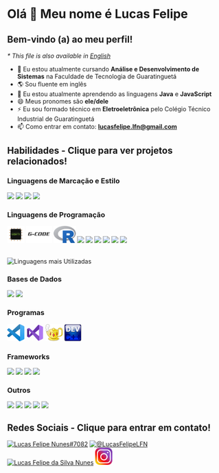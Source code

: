 # Olá 👋 Meu nome é Lucas Felipe
## Bem-vindo (a) ao meu perfil!
_* This file is also available in [English](README.md)_
- :book: Eu estou atualmente cursando **Análise e Desenvolvimento de Sistemas** na Faculdade de Tecnologia de Guaratinguetá
- 🌎 Sou fluente em inglês
- 🌱 Eu estou atualmente aprendendo as linguagens **Java** e **JavaScript**
- 😄 Meus pronomes são **ele/dele**
- ⚡ Eu sou formado técnico em **Eletroeletrônica** pelo Colégio Técnico Industrial de Guaratinguetá
- 📫 Como entrar em contato: **[lucasfelipe.lfn@gmail.com](mailto:lucasfelipe.lfn@gmail.com)**
## Habilidades - Clique para ver projetos relacionados!
### Linguagens de Marcação e Estilo
<html>
    <a href="https://github.com/search?q=user%3ALucasFelipeNunes+language%3Ahtml+fork%3Atrue+fork%3Atrue"><img src="https://cdn.jsdelivr.net/gh/devicons/devicon/icons/html5/html5-original.svg" height="40"></a>
    <a href="https://github.com/search?q=user%3ALucasFelipeNunes+language%3Acss+fork%3Atrue+fork%3Atrue"><img src="https://cdn.jsdelivr.net/gh/devicons/devicon/icons/css3/css3-original.svg" height="40"></a>
    <a href="https://github.com/search?q=user%3ALucasFelipeNunes+language%3Atex+fork%3Atrue+fork%3Atrue"><img src="https://cdn.jsdelivr.net/gh/devicons/devicon/icons/tex/tex-original.svg" height="40"></a>
    <a href="https://github.com/search?l=&q=user%3ALucasFelipeNunes+language%3AMarkdown&type=code"><img src="https://cdn.jsdelivr.net/gh/devicons/devicon/icons/markdown/markdown-original.svg" height="40"></a>
</html>

### Linguagens de Programação

<html>
    <a href="https://github.com/search?q=user%3ALucasFelipeNunes+language%3Aassembly+fork%3Atrue"><img src="img/assembly.png" height="40"></a>
    <a href="https://github.com/search?q=user%3ALucasFelipeNunes+language%3Ag-code+fork%3Atrue"><img src="img/g-code.png" height="40"></a>
    <a href="https://github.com/search?q=user%3ALucasFelipeNunes+language%3AR+fork%3Atrue"><img src="img/r-language.png" height="40"></a>
    <a href="https://github.com/search?q=user%3ALucasFelipeNunes+language%3Ac+fork%3Atrue+fork%3Atrue"><img src="https://cdn.jsdelivr.net/gh/devicons/devicon/icons/c/c-original.svg" height="40"></a>
<a href="https://github.com/search?q=user%3ALucasFelipeNunes+language%3Acpp+fork%3Atrue+fork%3Atrue"><img src="https://cdn.jsdelivr.net/gh/devicons/devicon/icons/cplusplus/cplusplus-original.svg" height="40"></a>
    <a href="https://github.com/search?q=user%3ALucasFelipeNunes+language%3Ac%23+fork%3Atrue+fork%3Atrue"><img src="https://cdn.jsdelivr.net/gh/devicons/devicon/icons/csharp/csharp-original.svg" height="40"></a>
    <a href="https://github.com/search?q=user%3ALucasFelipeNunes+language%3Ajava+fork%3Atrue+fork%3Atrue"><img src="https://cdn.jsdelivr.net/gh/devicons/devicon/icons/java/java-original.svg" height="40"></a>
    <a href="https://github.com/search?q=user%3ALucasFelipeNunes+language%3Aphp+fork%3Atrue+fork%3Atrue"><img src="https://cdn.jsdelivr.net/gh/devicons/devicon/icons/php/php-original.svg" height="40"></a>
    <a href="https://github.com/search?q=user%3ALucasFelipeNunes+language%3Ajavascript+fork%3Atrue+fork%3Atrue"><img src="https://cdn.jsdelivr.net/gh/devicons/devicon/icons/javascript/javascript-original.svg" height="40"></a> <br><br>
</html>

![Linguagens mais Utilizadas](https://github-readme-stats.vercel.app/api/top-langs?username=LucasFelipeNunes&show_icons=true&locale=pt-br&layout=compact&langs_count=10)

### Bases de Dados

<html>
    <a href="https://github.com/search?q=user%3aLucasFelipeNunes+topic%3Amysql"><img src="https://cdn.jsdelivr.net/gh/devicons/devicon/icons/mysql/mysql-original.svg" height="40"></a>
    <a href="https://github.com/search?q=user%3aLucasFelipeNunes+topic%3Amongodb"><img src="https://cdn.jsdelivr.net/gh/devicons/devicon/icons/mongodb/mongodb-original.svg" height="40"></a>
</html>

### Programas

<html>
    <a href="https://github.com/search?q=user%3ALucasFelipeNunes+topic%3Avscode+fork%3Atrue+fork%3Atrue"><img src="img/vs-code.png" alt="Visual Studio Code" height="40"/></a>
    <a href="https://github.com/search?q=user%3ALucasFelipeNunes+topic%3Avisual-studio+fork%3Atrue+fork%3Atrue"><img src="img/visual-studio.png" alt="Visual Studio" height="40"/></a>
    <a href="https://github.com/search?q=user%3ALucasFelipeNunes+topic%3Ageany+fork%3Atrue+fork%3Atrue"><img src="img/geany.png" alt="Geany" height="40"/></a>
    <a href="https://github.com/search?q=user%3ALucasFelipeNunes+topic%3Adev-cpp+fork%3Atrue+fork%3Atrue"><img src="img/dev-cpp.png" alt="Dev-C++" height="40"/></a>
</html>

### Frameworks

<html>
    <a href="https://github.com/search?q=user%3aLucasFelipeNunes+topic%3Areact"><img src="https://cdn.jsdelivr.net/gh/devicons/devicon/icons/react/react-original.svg" height="40"></a>
    <a href="https://github.com/search?q=user%3aLucasFelipeNunes+topic%3Anextjs"><img src="https://cdn.jsdelivr.net/gh/devicons/devicon/icons/nextjs/nextjs-original.svg" height="40"></a>
    <a href="https://github.com/search?q=user%3ALucasFelipeNunes+topic%3Abootstrap+fork%3Atrue+fork%3Atrue"><img src="https://cdn.jsdelivr.net/gh/devicons/devicon/icons/bootstrap/bootstrap-original.svg" height="40"></a>
    <a href="https://github.com/search?q=user%3ALucasFelipeNunes+topic%3Atailwind+fork%3Atrue+fork%3Atrue"><img src="https://cdn.jsdelivr.net/gh/devicons/devicon/icons/tailwindcss/tailwindcss-original.svg" height="40"></a>
</html>

### Outros

<html>
    <a href="https://github.com/search?q=user%3aLucasFelipeNunes+topic%3Auml+fork%3Atrue"><img src="https://cdn.jsdelivr.net/gh/devicons/devicon@latest/icons/unifiedmodelinglanguage/unifiedmodelinglanguage-original.svg" height="40"></a>
    <a href="https://github.com/search?q=user%3aLucasFelipeNunes+topic%3Anode-js+fork%3Atrue"><img src="https://cdn.jsdelivr.net/gh/devicons/devicon/icons/nodejs/nodejs-original.svg" height="40"></a>
    <a href="https://github.com/search?q=user%3ALucasFelipeNunes+topic%3Aarduino+fork%3Atrue+fork%3Atrue"><img src="https://cdn.jsdelivr.net/gh/devicons/devicon/icons/arduino/arduino-original.svg" height="40"></a>
    <a href="https://github.com/search?q=user%3ALucasFelipeNunes+topic%3Agit+fork%3Atrue+fork%3Atrue"><img src="https://cdn.jsdelivr.net/gh/devicons/devicon/icons/git/git-original.svg" height="40"></a>
    <a href="https://github.com/search?q=user%3ALucasFelipeNunes+topic%3Agithub+fork%3Atrue+fork%3Atrue"><img src="https://cdn.jsdelivr.net/gh/devicons/devicon/icons/github/github-original.svg" height="40"></a>
</html>

## Redes Sociais - Clique para entrar em contato!

<html>
    <a href="https://discordapp.com/users/696739208756330606"><img src="https://raw.githubusercontent.com/rahuldkjain/github-profile-readme-generator/master/src/images/icons/Social/discord.svg" alt="Lucas Felipe Nunes#7082" height="40"></a>
    <a href="https://twitter.com/LucasFelipeLFN?t=mYn7DYh7Wqjsw8fIQIkZ2g&s=09"><img src="https://raw.githubusercontent.com/rahuldkjain/github-profile-readme-generator/master/src/images/icons/Social/twitter.svg" alt="@LucasFelipeLFN" height="40"></a>
    <a href="https://www.linkedin.com/in/lucasfelipedasilvanunes"><img src="https://raw.githubusercontent.com/rahuldkjain/github-profile-readme-generator/master/src/images/icons/Social/linked-in-alt.svg" alt="Lucas Felipe da Silva Nunes" height="40"></a>
    <a href="https://instagram.com/lucas.felipe.nunes"><img src="img/instagram.png" alt="lucas.felipe.nunes" height="40"></a>
</html>
